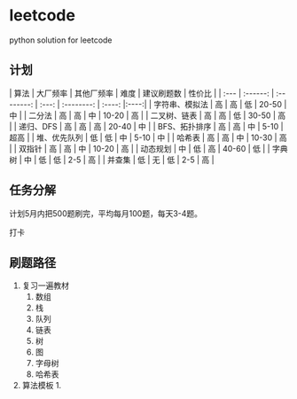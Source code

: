 # leetcode
python solution for leetcode

## 计划

| 算法  | 大厂频率 | 其他厂频率 | 难度  | 建议刷题数 | 性价比 |
| :--- | :------: | :--------: | :---: | :--------: | :----: |:----:|
| 字符串、模拟法 |    高    |     高     |  低   |   20-50    |   中   |
|     二分法     |    高    |     高     |  中   |   10-20    |   高   |
|  二叉树、链表  |    高    |     高     |  低   |   30-50    |   高   |
|   递归、DFS    |    高    |     高     |  高   |   20-40    |   中   |
| BFS、拓扑排序  |    高    |     高     |  中   |   5-10    |   超高   |
|  堆、优先队列  |    低    |     低     |  中   |   5-10    |   中   |
|     哈希表     |    高    |     高     |  中   |   10-30    |   高   |
|     双指针     |    高    |     高     |  中   |   10-20    |   高   |
|    动态规划    |    中    |     低     |  高   |   40-60    |   低   |
|     字典树     |    中    |     低     |  低   |   2-5    |   高   |
|     并查集     |    低    |     无     |  低   |   2-5    |   高   |

## 任务分解

计划5月内把500题刷完，平均每月100题，每天3-4题。

打卡

## 刷题路径

1. 复习一遍教材
    1. 数组
    2. 栈
    3. 队列
    4. 链表
    5. 树
    6. 图
    7. 字母树
    8. 哈希表
2. 算法模板
    1.